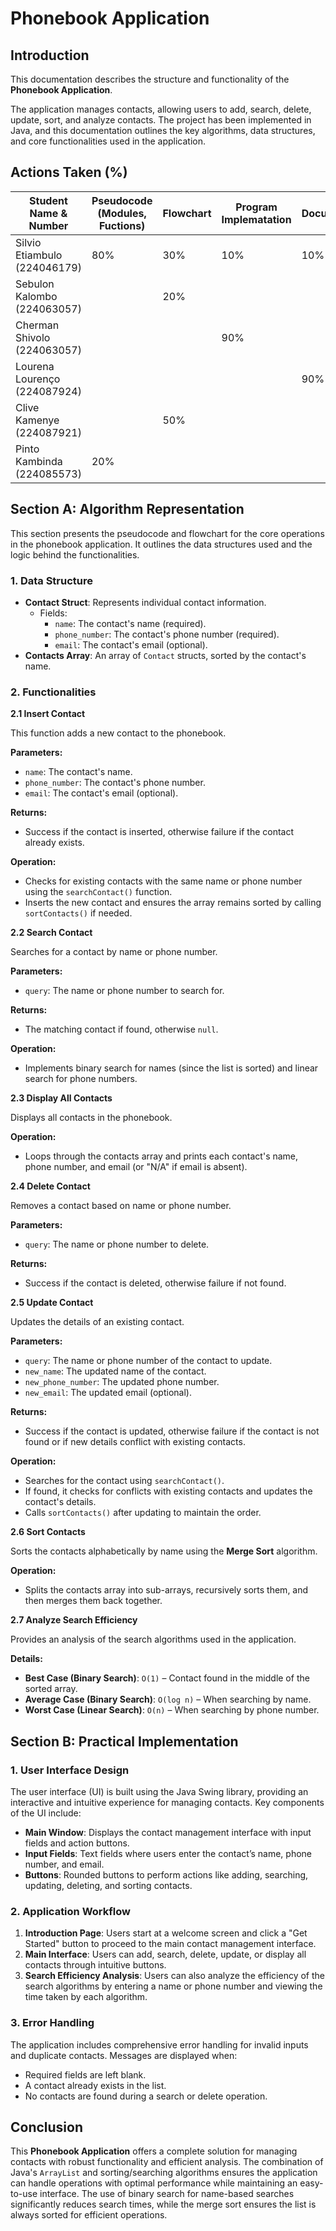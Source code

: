 # Phonebook Application
## Introduction

This documentation describes the structure and functionality of the **Phonebook Application**. 

The application manages contacts, allowing users to add, search, delete, update, sort, and analyze contacts. The project has been implemented in Java, and this documentation outlines the key algorithms, data structures, and core functionalities used in the application.

## Actions Taken (%)

| Student Name & Number | Pseudocode (Modules, Fuctions) | Flowchart | Program Implematation | Documentation |
| --- | --- | --- | --- | --- |
| Silvio Etiambulo (224046179) | 80% | 30% | 10% | 10% |
| Sebulon Kalombo (224063057) |  | 20% |  |  |
| Cherman Shivolo (224063057) |  |  | 90% |  |
| Lourena Lourenço (224087924) |  |  |  | 90% |
| Clive Kamenye (224087921) |  | 50% |  |  |
| Pinto Kambinda (224085573) | 20% |  |  |  |

## Section A: Algorithm Representation

This section presents the pseudocode and flowchart for the core operations in the phonebook application. It outlines the data structures used and the logic behind the functionalities.

### **1. Data Structure**

- **Contact Struct**: Represents individual contact information.
    - Fields:
        - `name`: The contact's name (required).
        - `phone_number`: The contact's phone number (required).
        - `email`: The contact's email (optional).
- **Contacts Array**: An array of `Contact` structs, sorted by the contact's name.

### **2. Functionalities**

 **2.1 Insert Contact**

This function adds a new contact to the phonebook.

**Parameters:**

- `name`: The contact's name.
- `phone_number`: The contact's phone number.
- `email`: The contact's email (optional).

**Returns:**

- Success if the contact is inserted, otherwise failure if the contact already exists.

**Operation:**

- Checks for existing contacts with the same name or phone number using the `searchContact()` function.
- Inserts the new contact and ensures the array remains sorted by calling `sortContacts()` if needed.

**2.2 Search Contact**

Searches for a contact by name or phone number.

**Parameters:**

- `query`: The name or phone number to search for.

**Returns:**

- The matching contact if found, otherwise `null`.

**Operation:**

- Implements binary search for names (since the list is sorted) and linear search for phone numbers.

**2.3 Display All Contacts**

Displays all contacts in the phonebook.

**Operation:**

- Loops through the contacts array and prints each contact's name, phone number, and email (or "N/A" if email is absent).

**2.4 Delete Contact**

Removes a contact based on name or phone number.

**Parameters:**

- `query`: The name or phone number to delete.

**Returns:**

- Success if the contact is deleted, otherwise failure if not found.

**2.5 Update Contact**

Updates the details of an existing contact.

**Parameters:**

- `query`: The name or phone number of the contact to update.
- `new_name`: The updated name of the contact.
- `new_phone_number`: The updated phone number.
- `new_email`: The updated email (optional).

**Returns:**

- Success if the contact is updated, otherwise failure if the contact is not found or if new details conflict with existing contacts.

**Operation:**

- Searches for the contact using `searchContact()`.
- If found, it checks for conflicts with existing contacts and updates the contact's details.
- Calls `sortContacts()` after updating to maintain the order.

**2.6 Sort Contacts**

Sorts the contacts alphabetically by name using the **Merge Sort** algorithm.

**Operation:**

- Splits the contacts array into sub-arrays, recursively sorts them, and then merges them back together.

**2.7 Analyze Search Efficiency**

Provides an analysis of the search algorithms used in the application.

**Details:**

- **Best Case (Binary Search)**: `O(1)` – Contact found in the middle of the sorted array.
- **Average Case (Binary Search)**: `O(log n)` – When searching by name.
- **Worst Case (Linear Search)**: `O(n)` – When searching by phone number.

## Section B: Practical Implementation

### **1. User Interface Design**

The user interface (UI) is built using the Java Swing library, providing an interactive and intuitive experience for managing contacts. Key components of the UI include:

- **Main Window**: Displays the contact management interface with input fields and action buttons.
- **Input Fields**: Text fields where users enter the contact’s name, phone number, and email.
- **Buttons**: Rounded buttons to perform actions like adding, searching, updating, deleting, and sorting contacts.

### **2. Application Workflow**

1. **Introduction Page**: Users start at a welcome screen and click a "Get Started" button to proceed to the main contact management interface.
2. **Main Interface**: Users can add, search, delete, update, or display all contacts through intuitive buttons.
3. **Search Efficiency Analysis**: Users can also analyze the efficiency of the search algorithms by entering a name or phone number and viewing the time taken by each algorithm.

### **3. Error Handling**

The application includes comprehensive error handling for invalid inputs and duplicate contacts. Messages are displayed when:

- Required fields are left blank.
- A contact already exists in the list.
- No contacts are found during a search or delete operation.

## Conclusion

This **Phonebook Application** offers a complete solution for managing contacts with robust functionality and efficient analysis. The combination of Java's `ArrayList` and sorting/searching algorithms ensures the application can handle operations with optimal performance while maintaining an easy-to-use interface. The use of binary search for name-based searches significantly reduces search times, while the merge sort ensures the list is always sorted for efficient operations.
